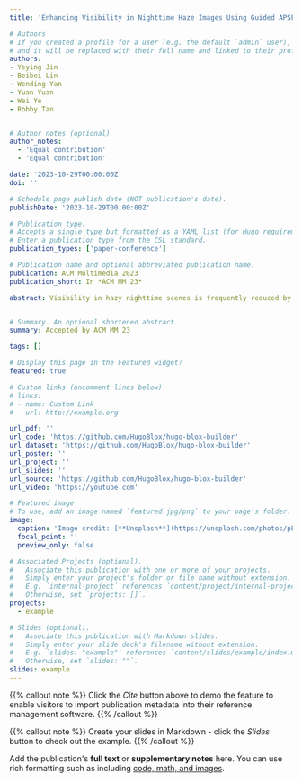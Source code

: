 ```yaml
---
title: 'Enhancing Visibility in Nighttime Haze Images Using Guided APSF and Gradient Adaptive Convolution'

# Authors
# If you created a profile for a user (e.g. the default `admin` user), write the username (folder name) here
# and it will be replaced with their full name and linked to their profile.
authors:
- Yeying Jin
- Beibei Lin
- Wending Yan
- Yuan Yuan
- Wei Ye
- Robby Tan


# Author notes (optional)
author_notes:
  - 'Equal contribution'
  - 'Equal contribution'

date: '2023-10-29T00:00:00Z'
doi: ''

# Schedule page publish date (NOT publication's date).
publishDate: '2023-10-29T00:00:00Z'

# Publication type.
# Accepts a single type but formatted as a YAML list (for Hugo requirements).
# Enter a publication type from the CSL standard.
publication_types: ['paper-conference']

# Publication name and optional abbreviated publication name.
publication: ACM Multimedia 2023
publication_short: In *ACM MM 23*

abstract: Visibility in hazy nighttime scenes is frequently reduced by multiple factors, including low light, intense glow, light scattering, and the presence of multicolored light sources. Existing nighttime dehazing methods often struggle with handling glow or low-light conditions, resulting in either excessively dark visuals or unsuppressed glow outputs. In this paper, we enhance the visibility from a single night- time haze image by suppressing glow and enhancing low-light regions. To handle glow effects, our framework learns from the rendered glow pairs. Specifically, a light source aware network is proposed to detect light sources of night images, followed by the APSF (Angular Point Spread Function)-guided glow rendering. Our framework is then trained on the rendered images, resulting in glow suppression. Moreover, we utilize gradient-adaptive convolution, to capture edges and textures in hazy scenes. By leveraging extracted edges and textures, we enhance the contrast of the scene without losing important structural details. To boost low-light intensity, our network learns an attention map, then adjusted by gamma correction. This attention has high values on low-light regions and low values on haze and glow regions. Extensive evaluation on real nighttime haze images, demonstrates the effectiveness of our method. Our experiments demonstrate that our method achieves a PSNR of 30.38dB, outperforming state-of-the-art methods by 13% on GTA5 nighttime haze dataset. Our data and code is available at [GitHub](https://github.com/jinyeying/nighttime_dehaze).


# Summary. An optional shortened abstract.
summary: Accepted by ACM MM 23

tags: []

# Display this page in the Featured widget?
featured: true

# Custom links (uncomment lines below)
# links:
# - name: Custom Link
#   url: http://example.org

url_pdf: ''
url_code: 'https://github.com/HugoBlox/hugo-blox-builder'
url_dataset: 'https://github.com/HugoBlox/hugo-blox-builder'
url_poster: ''
url_project: ''
url_slides: ''
url_source: 'https://github.com/HugoBlox/hugo-blox-builder'
url_video: 'https://youtube.com'

# Featured image
# To use, add an image named `featured.jpg/png` to your page's folder.
image:
  caption: 'Image credit: [**Unsplash**](https://unsplash.com/photos/pLCdAaMFLTE)'
  focal_point: ''
  preview_only: false

# Associated Projects (optional).
#   Associate this publication with one or more of your projects.
#   Simply enter your project's folder or file name without extension.
#   E.g. `internal-project` references `content/project/internal-project/index.md`.
#   Otherwise, set `projects: []`.
projects:
  - example

# Slides (optional).
#   Associate this publication with Markdown slides.
#   Simply enter your slide deck's filename without extension.
#   E.g. `slides: "example"` references `content/slides/example/index.md`.
#   Otherwise, set `slides: ""`.
slides: example
---
```


{{% callout note %}}
Click the _Cite_ button above to demo the feature to enable visitors to import publication metadata into their reference management software.
{{% /callout %}}

{{% callout note %}}
Create your slides in Markdown - click the _Slides_ button to check out the example.
{{% /callout %}}

Add the publication's **full text** or **supplementary notes** here. You can use rich formatting such as including [code, math, and images](https://docs.hugoblox.com/content/writing-markdown-latex/).
